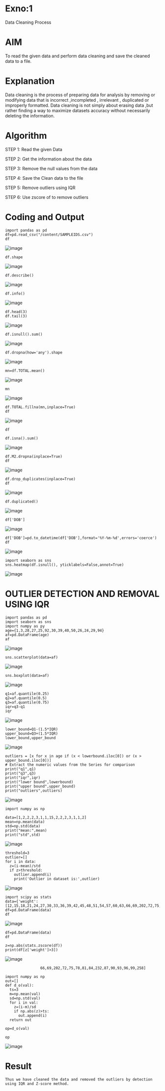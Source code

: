 # Exno:1
Data Cleaning Process

# AIM
To read the given data and perform data cleaning and save the cleaned data to a file.

# Explanation
Data cleaning is the process of preparing data for analysis by removing or modifying data that is incorrect ,incompleted , irrelevant , duplicated or improperly formatted. Data cleaning is not simply about erasing data ,but rather finding a way to maximize datasets accuracy without necessarily deleting the information.

# Algorithm
STEP 1: Read the given Data

STEP 2: Get the information about the data

STEP 3: Remove the null values from the data

STEP 4: Save the Clean data to the file

STEP 5: Remove outliers using IQR

STEP 6: Use zscore of to remove outliers

# Coding and Output
```
import pandas as pd
df=pd.read_csv("/content/SAMPLEIDS.csv")
df
```
![image](https://github.com/user-attachments/assets/b5b44c4b-4108-46a0-bc78-65a1d0a2d6da)

```
df.shape
```
![image](https://github.com/user-attachments/assets/593e367f-0789-4160-bcc9-1056afd90262)

```
df.describe()
```
![image](https://github.com/user-attachments/assets/ccb4e728-a07d-4a4a-a86c-57afbe89b834)

```
df.info()
```
![image](https://github.com/user-attachments/assets/f400d3f2-d94f-489b-9f68-79dd7f74d046)

```
df.head(3)
df.tail(3)
```
![image](https://github.com/user-attachments/assets/c7dcb1ed-2977-48d7-8a4a-82a116202f52)
```
df.isnull().sum()
```
![image](https://github.com/user-attachments/assets/3c4564f5-273a-4df8-8093-50052c32e054)
```
df.dropna(how='any').shape
```
![image](https://github.com/user-attachments/assets/ae7c08ad-7fea-48e9-be18-12dfb71b1c5d)
```
mn=df.TOTAL.mean()
```
![image](https://github.com/user-attachments/assets/dd560c24-2836-4581-bd30-6bd26800883e)
```
mn
```
![image](https://github.com/user-attachments/assets/8adb0353-1b5c-429b-8cef-bca6e5585841)

```
df.TOTAL.fillna(mn,inplace=True)
df
```
![image](https://github.com/user-attachments/assets/e7ee36e9-2e34-4b22-9881-240d65ac864d)

```df.M1.fillna(method='FFill',inplace=True)
df
```
```
df.isna().sum()
```

![image](https://github.com/user-attachments/assets/05f02b16-ed52-4742-b1fa-4d37ccd739bb)
```
df.M2.dropna(inplace=True)
df
```
![image](https://github.com/user-attachments/assets/5e8d0d18-facb-42a4-a041-8078e9d09d6c)
```
df.drop_duplicates(inplace=True)
df
```
![image](https://github.com/user-attachments/assets/74dcc5e7-5186-4120-b316-5830baf34c02)
```
df.duplicated()
```
![image](https://github.com/user-attachments/assets/9ed61054-93ce-4ee6-bfb2-d2b3c2d53bcc)
```
df['DOB']
```
![image](https://github.com/user-attachments/assets/afcf88ba-0285-4052-83f3-363e963ff855)
```
df['DOB']=pd.to_datetime(df['DOB'],format='%Y-%m-%d',errors='coerce')
df
```
![image](https://github.com/user-attachments/assets/db84a748-d353-4ea1-a83a-97219e51a9b7)
```
import seaborn as sns
sns.heatmap(df.isnull(), yticklabels=False,annot=True)
```
![image](https://github.com/user-attachments/assets/18ff5c41-8ad2-4152-b4b2-9c5a952d3765)

# OUTLIER DETECTION AND REMOVAL USING IQR

```
import pandas as pd
import seaborn as sns
import numpy as py
age={1,3,28,27,25,92,30,39,40,50,26,24,29,94}
af=pd.DataFrame(age)
af
```
![image](https://github.com/user-attachments/assets/9ad1e4ae-ef6a-4d9e-8d68-b35110908113)


```
sns.scatterplot(data=af)
```


![image](https://github.com/user-attachments/assets/53385e2c-36e9-42ad-a4ff-b55d7af8443b)

```
sns.boxplot(data=af)
```

![image](https://github.com/user-attachments/assets/fcbfc0a1-461c-46e4-984c-27c245e0fdee)

```
q1=af.quantile(0.25)
q2=af.quantile(0.5)
q3=af.quantile(0.75)
iqr=q3-q1
iqr
```

![image](https://github.com/user-attachments/assets/8861e2b4-93ce-49aa-b23d-9e62e9375b46)

```
lower_bound=Q1-(1.5*IQR)
upper_bound=Q3+(1.5*IQR)
lower_bound,upper_bound
```

![image](https://github.com/user-attachments/assets/ca3b1887-0d13-4b1b-9456-80a5821b273e)


```
outliers = [x for x in age if (x < lowerbound.iloc[0]) or (x > upper_bound.iloc[0])]
# Extract the numeric values from the Series for comparison
print("q1",q1)
print("q3",q3)
print("iqr",iqr)
print("lower bound",lowerbound)
print("upper bound",upper_bound)
print("outliers",outliers)
```

![image](https://github.com/user-attachments/assets/7198c3bc-e6e1-44f3-ba0c-adde0143ad56)

```
import numpy as np

data=[1,2,2,2,3,1,1,15,2,2,2,3,1,1,2]
mean=np.mean(data)
std=np.std(data)
print("mean:",mean)
print("std",std)
```
![image](https://github.com/user-attachments/assets/e382e367-b892-4d9f-9b16-13914cedb6ca)


```
threshold=3
outlier=[]
for i in data:
  z=(i-mean)/std
  if z>threshold:
    outlier.append(i)
    print('Outlier in dataset is:',outlier)
```

![image](https://github.com/user-attachments/assets/ae5c802a-aa5c-4c78-85a6-8df8f7caaf2d)


```
import scipy as stats
data={'weight':[12,15,18,21,24,27,30,33,36,39,42,45,48,51,54,57,60,63,66,69,202,72,75,78,81,84,232,87,90,93,96,99,258]}
df=pd.DataFrame(data)
df

```

![image](https://github.com/user-attachments/assets/46328336-91e7-42d1-b561-73b78e6a3736)


```
df=pd.DataFrame(data)
df

z=np.abs(stats.zscore(df))
print(df[z['weight']>3])
```

![image](https://github.com/user-attachments/assets/bb0eb7f2-1e5e-49fb-b146-56cb36c219ba)

```val=[12,15,18,21,24,27,30,33,36,39,42,45,48,51,54,57,60,63,
                66,69,202,72,75,78,81,84,232,87,90,93,96,99,258]

import numpy as np
out=[]
def d_o(val):
  ts=3
  m=np.mean(val)
  sd=np.std(val)
  for i in val:
    z=(i-m)/sd
    if np.abs(z)>ts:
      out.append(i)
  return out

op=d_o(val)

op
```

![image](https://github.com/user-attachments/assets/45c3f29e-cf72-4b0b-a520-ccc793f16e4f)

# Result
    Thus we have cleaned the data and removed the outliers by detection using IQR and Z-score method.
